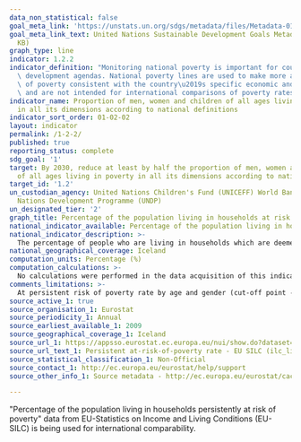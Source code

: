 ```yaml
---
data_non_statistical: false
goal_meta_link: 'https://unstats.un.org/sdgs/metadata/files/Metadata-01-02-01.pdf '
goal_meta_link_text: United Nations Sustainable Development Goals Metadata (PDF 894
  KB)
graph_type: line
indicator: 1.2.2
indicator_definition: "Monitoring national poverty is important for country-specific\
  \ development agendas. National poverty lines are used to make more accurate estimates\
  \ of poverty consistent with the country\u2019s specific economic and social circumstances,\
  \ and are not intended for international comparisons of poverty rates."
indicator_name: Proportion of men, women and children of all ages living in poverty
  in all its dimensions according to national definitions
indicator_sort_order: 01-02-02
layout: indicator
permalink: /1-2-2/
published: true
reporting_status: complete
sdg_goal: '1'
target: By 2030, reduce at least by half the proportion of men, women and children
  of all ages living in poverty in all its dimensions according to national definitions
target_id: '1.2'
un_custodian_agency: United Nations Children's Fund (UNICEFF) World Bank (WB) United
  Nations Development Programme (UNDP)
un_designated_tier: '2'
graph_title: Percentage of the population living in households at risk of persistent poverty
national_indicator_available: Percentage of the population living in households at risk of persistent poverty
national_indicator_description: >-
  The percentage of people who are living in households which are deemed at risk of poverty in the national context. Monitoring national poverty is important for country-specific development agendas. National poverty lines are used to make more accurate estimates of poverty consistent with the country’s specific economic and social circumstances, and are not intended for international comparisons of poverty rates.
national_geographical_coverage: Iceland
computation_units: Percentage (%)
computation_calculations: >-
  No calculations were performed in the data acquisition of this indicator as appropriate data was readily available in the final format specified by this indicator. For insight into the details of potential calculations please refer to the original source metadata or source contact.
comments_limitations: >-
  At persistent risk of poverty rate by age and gender (cut-off point - 60% of median equivalised income). This indicator is being used as an approximation of the UN SDG Indicator. Where possible, we will work to identify or develop UK data to meet the global indicator specification. This indicator has been identified in collaboration with topic experts.
source_active_1: true
source_organisation_1: Eurostat
source_periodicity_1: Annual
source_earliest_available_1: 2009
source_geographical_coverage_1: Iceland
source_url_1: https://appsso.eurostat.ec.europa.eu/nui/show.do?dataset=ilc_li21&lang=en
source_url_text_1: Persistent at-risk-of-poverty rate - EU SILC (ilc_li21)
source_statistical_classification_1: Non-Official
source_contact_1: http://ec.europa.eu/eurostat/help/support
source_other_info_1: Source metadata - http://ec.europa.eu/eurostat/cache/metadata/en/ilc_esms.htm

---
```

"Percentage of the population living in households persistently at risk of poverty" data from EU-Statistics on Income and Living Conditions (EU-SILC) is being used for international comparability.
